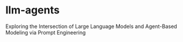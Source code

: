 # llm-agents
Exploring the Intersection of Large Language Models and Agent-Based Modeling via Prompt Engineering
